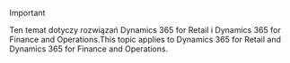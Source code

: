 > [!IMPORTANT]
> <span data-ttu-id="61356-101">Ten temat dotyczy rozwiązań Dynamics 365 for Retail i Dynamics 365 for Finance and Operations.</span><span class="sxs-lookup"><span data-stu-id="61356-101">This topic applies to Dynamics 365 for Retail and Dynamics 365 for Finance and Operations.</span></span>
